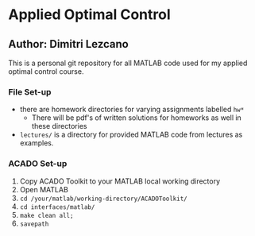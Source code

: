 # Applied Optimal Control
## Author: Dimitri Lezcano

This is a personal git repository for all MATLAB code used for my applied optimal control course.

### File Set-up

* there are homework directories for varying assignments labelled `hw*` 
	* There will be pdf's of written solutions for homeworks as well in these directories
* `lectures/` is a directory for provided MATLAB code from lectures as examples.

### ACADO Set-up
1. Copy ACADO Toolkit to your MATLAB local working directory
2. Open MATLAB
3. `cd /your/matlab/working-directory/ACADOToolkit/`
4. `cd interfaces/matlab/`
5. `make clean all;`
6. `savepath`
